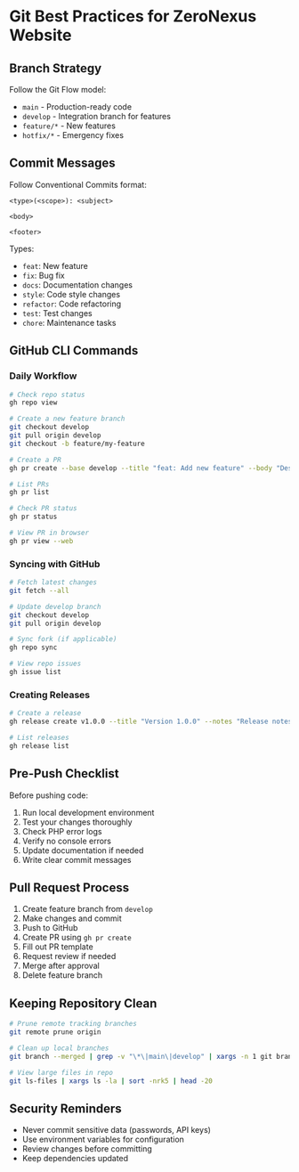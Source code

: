 # Git Best Practices for ZeroNexus Website

## Branch Strategy

Follow the Git Flow model:
- `main` - Production-ready code
- `develop` - Integration branch for features
- `feature/*` - New features
- `hotfix/*` - Emergency fixes

## Commit Messages

Follow Conventional Commits format:
```
<type>(<scope>): <subject>

<body>

<footer>
```

Types:
- `feat`: New feature
- `fix`: Bug fix
- `docs`: Documentation changes
- `style`: Code style changes
- `refactor`: Code refactoring
- `test`: Test changes
- `chore`: Maintenance tasks

## GitHub CLI Commands

### Daily Workflow
```bash
# Check repo status
gh repo view

# Create a new feature branch
git checkout develop
git pull origin develop
git checkout -b feature/my-feature

# Create a PR
gh pr create --base develop --title "feat: Add new feature" --body "Description"

# List PRs
gh pr list

# Check PR status
gh pr status

# View PR in browser
gh pr view --web
```

### Syncing with GitHub
```bash
# Fetch latest changes
git fetch --all

# Update develop branch
git checkout develop
git pull origin develop

# Sync fork (if applicable)
gh repo sync

# View repo issues
gh issue list
```

### Creating Releases
```bash
# Create a release
gh release create v1.0.0 --title "Version 1.0.0" --notes "Release notes"

# List releases
gh release list
```

## Pre-Push Checklist

Before pushing code:
1. Run local development environment
2. Test your changes thoroughly
3. Check PHP error logs
4. Verify no console errors
5. Update documentation if needed
6. Write clear commit messages

## Pull Request Process

1. Create feature branch from `develop`
2. Make changes and commit
3. Push to GitHub
4. Create PR using `gh pr create`
5. Fill out PR template
6. Request review if needed
7. Merge after approval
8. Delete feature branch

## Keeping Repository Clean

```bash
# Prune remote tracking branches
git remote prune origin

# Clean up local branches
git branch --merged | grep -v "\*\|main\|develop" | xargs -n 1 git branch -d

# View large files in repo
git ls-files | xargs ls -la | sort -nrk5 | head -20
```

## Security Reminders

- Never commit sensitive data (passwords, API keys)
- Use environment variables for configuration
- Review changes before committing
- Keep dependencies updated
